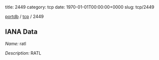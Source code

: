 title: 2449
category: tcp
date: 1970-01-01T00:00:00+0000
slug: tcp/2449

[portdb](/) / [tcp](/category/tcp.html) / 2449


## IANA Data

_Name:_ ratl

_Description:_ RATL

